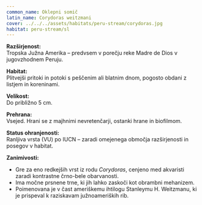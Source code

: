 ```yaml
---
common_name: Oklepni somič
latin_name: Corydoras weitzmani
cover: ../../../assets/habitats/peru-stream/corydoras.jpg
habitat: peru-stream/sl
---
```

**Razširjenost:**  
Tropska Južna Amerika – predvsem v porečju reke Madre de Dios v jugovzhodnem Peruju.

**Habitat:**  
Plitvejši pritoki in potoki s peščenim ali blatnim dnom, pogosto obdani z listjem in koreninami.

**Velikost:**  
Do približno 5 cm.

**Prehrana:**  
Vsejed. Hrani se z majhnimi nevretenčarji, ostanki hrane in biofilmom.

**Status ohranjenosti:**  
Ranljiva vrsta (VU) po IUCN – zaradi omejenega območja razširjenosti in posegov v habitat.

**Zanimivosti:**
- Gre za eno redkejših vrst iz rodu *Corydoras*, cenjeno med akvaristi zaradi kontrastne črno-bele obarvanosti.
- Ima močne prsnene trne, ki jih lahko zaskoči kot obrambni mehanizem.
- Poimenovana je v čast ameriškemu ihtilogu Stanleymu H. Weitzmanu, ki je prispeval k raziskavam južnoameriških rib.

